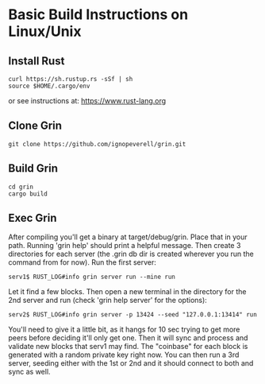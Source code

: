 # Basic Build Instructions on Linux/Unix

## Install Rust

    curl https://sh.rustup.rs -sSf | sh
    source $HOME/.cargo/env

or see instructions at:
https://www.rust-lang.org

## Clone Grin

    git clone https://github.com/ignopeverell/grin.git

## Build Grin

    cd grin
    cargo build

## Exec Grin

After compiling you'll get a binary at target/debug/grin. Place that in your path. Running 'grin help' should print a helpful message. Then create 3 directories for each server (the .grin db dir is created wherever you run the command from for now). Run the first server:

    serv1$ RUST_LOG#info grin server run --mine run

Let it find a few blocks. Then open a new terminal in the directory for the 2nd server and run (check 'grin help server' for the options):

    serv2$ RUST_LOG#info grin server -p 13424 --seed "127.0.0.1:13414" run

You'll need to give it a little bit, as it hangs for 10 sec trying to get more peers before deciding it'll only get one. Then it will sync and process and validate new blocks that serv1 may find. The "coinbase" for each block is generated with a random private key right now. You can then run a 3rd server, seeding either with the 1st or 2nd and it should connect to both and sync as well.


